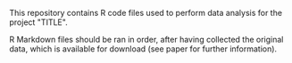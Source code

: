 This repository contains R code files used to perform data analysis for the project "TITLE".

R Markdown files should be ran in order, after having collected the original data, which is available for download (see paper for further information).